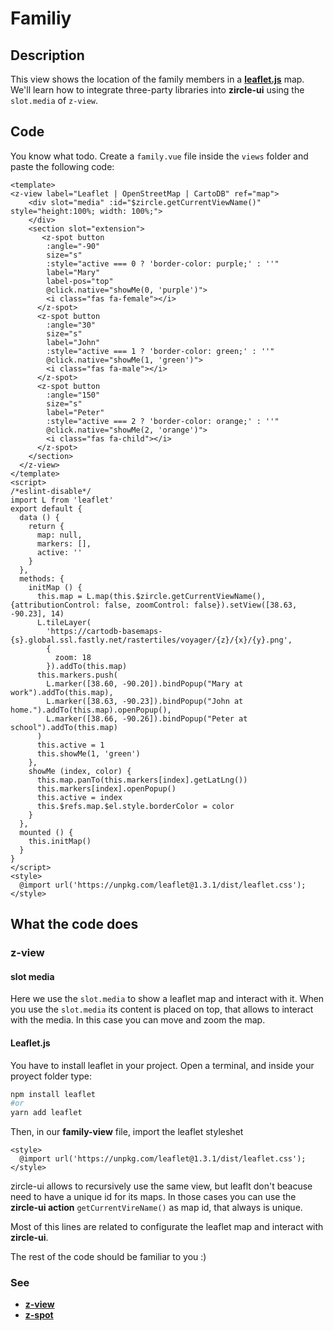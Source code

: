 # Familiy

## Description
This view shows the location of the family members in a [**leaflet.js**](#) map. We'll learn how to integrate three-party libraries into **zircle-ui** using the `slot.media` of `z-view`.

## Code
You know what todo. Create a `family.vue` file inside the `views` folder and paste the following code:

```vue
<template>
<z-view label="Leaflet | OpenStreetMap | CartoDB" ref="map">
    <div slot="media" :id="$zircle.getCurrentViewName()" style="height:100%; width: 100%;">
    </div>
    <section slot="extension">
       <z-spot button
        :angle="-90"
        size="s"
        :style="active === 0 ? 'border-color: purple;' : ''"
        label="Mary"
        label-pos="top"
        @click.native="showMe(0, 'purple')">
        <i class="fas fa-female"></i>
      </z-spot>
      <z-spot button
        :angle="30"
        size="s"
        label="John"
        :style="active === 1 ? 'border-color: green;' : ''"
        @click.native="showMe(1, 'green')">
        <i class="fas fa-male"></i>
      </z-spot>
      <z-spot button
        :angle="150"
        size="s"
        label="Peter"
        :style="active === 2 ? 'border-color: orange;' : ''"
        @click.native="showMe(2, 'orange')">
        <i class="fas fa-child"></i>
      </z-spot>
    </section>
  </z-view>
</template>
<script>
/*eslint-disable*/
import L from 'leaflet'
export default {
  data () {
    return {
      map: null,
      markers: [],
      active: ''
    }
  },
  methods: {
    initMap () {
      this.map = L.map(this.$zircle.getCurrentViewName(), {attributionControl: false, zoomControl: false}).setView([38.63, -90.23], 14)
      L.tileLayer(
        'https://cartodb-basemaps-{s}.global.ssl.fastly.net/rastertiles/voyager/{z}/{x}/{y}.png',
        { 
          zoom: 18
        }).addTo(this.map)
      this.markers.push(
        L.marker([38.60, -90.20]).bindPopup("Mary at work").addTo(this.map),
        L.marker([38.63, -90.23]).bindPopup("John at home.").addTo(this.map).openPopup(),
        L.marker([38.66, -90.26]).bindPopup("Peter at school").addTo(this.map)
      )
      this.active = 1
      this.showMe(1, 'green')
    },
    showMe (index, color) {
      this.map.panTo(this.markers[index].getLatLng())
      this.markers[index].openPopup()
      this.active = index
      this.$refs.map.$el.style.borderColor = color
    }
  },
  mounted () {
    this.initMap()
  }
}
</script>
<style>
  @import url('https://unpkg.com/leaflet@1.3.1/dist/leaflet.css');
</style>
```
## What the code does

### z-view

#### slot media
Here we use the `slot.media` to show a leaflet map and interact with it. When you use the `slot.media` its content is placed on top, that allows to interact with the media. In this case you can move and zoom the map.

#### Leaflet.js
You have to install leaflet in your project. Open a terminal, and inside your proyect folder type:
```bash
npm install leaflet
#or
yarn add leaflet
```

Then, in our **family-view** file, import the leaflet styleshet
```vue
<style>
  @import url('https://unpkg.com/leaflet@1.3.1/dist/leaflet.css');
</style>
```

zircle-ui allows to recursively use the same view, but leaflt don't beacuse need to have a unique id for its maps. In those cases you can use the **zircle-ui action** `getCurrentVireName()` as map id, that always is unique.

Most of this lines are related to configurate the leaflet map and interact with **zircle-ui**.

The rest of the code should be familiar to you :)


### See
- [**z-view**](/api/z-view.html)
- [**z-spot**](/api/z-spot.html)


